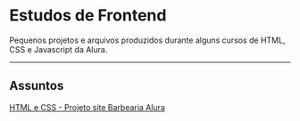 # Estudos de Frontend
Pequenos projetos e arquivos produzidos durante alguns cursos de HTML, CSS e Javascript da Alura.

---

## Assuntos

<a href="https://github.com/IsabelaMarques07/estudos-frontend-alura/tree/main/basico-html-css">HTML e CSS - Projeto site Barbearia Alura<a/>
